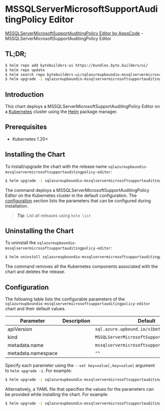 # MSSQLServerMicrosoftSupportAuditingPolicy Editor

[MSSQLServerMicrosoftSupportAuditingPolicy Editor by AppsCode](https://byte.builders) - MSSQLServerMicrosoftSupportAuditingPolicy Editor

## TL;DR;

```bash
$ helm repo add bytebuilders-ui https://bundles.byte.builders/ui/
$ helm repo update
$ helm search repo bytebuilders-ui/sqlazureupboundio-mssqlservermicrosoftsupportauditingpolicy-editor --version=v0.4.18
$ helm upgrade -i sqlazureupboundio-mssqlservermicrosoftsupportauditingpolicy-editor bytebuilders-ui/sqlazureupboundio-mssqlservermicrosoftsupportauditingpolicy-editor -n default --create-namespace --version=v0.4.18
```

## Introduction

This chart deploys a MSSQLServerMicrosoftSupportAuditingPolicy Editor on a [Kubernetes](http://kubernetes.io) cluster using the [Helm](https://helm.sh) package manager.

## Prerequisites

- Kubernetes 1.20+

## Installing the Chart

To install/upgrade the chart with the release name `sqlazureupboundio-mssqlservermicrosoftsupportauditingpolicy-editor`:

```bash
$ helm upgrade -i sqlazureupboundio-mssqlservermicrosoftsupportauditingpolicy-editor bytebuilders-ui/sqlazureupboundio-mssqlservermicrosoftsupportauditingpolicy-editor -n default --create-namespace --version=v0.4.18
```

The command deploys a MSSQLServerMicrosoftSupportAuditingPolicy Editor on the Kubernetes cluster in the default configuration. The [configuration](#configuration) section lists the parameters that can be configured during installation.

> **Tip**: List all releases using `helm list`

## Uninstalling the Chart

To uninstall the `sqlazureupboundio-mssqlservermicrosoftsupportauditingpolicy-editor`:

```bash
$ helm uninstall sqlazureupboundio-mssqlservermicrosoftsupportauditingpolicy-editor -n default
```

The command removes all the Kubernetes components associated with the chart and deletes the release.

## Configuration

The following table lists the configurable parameters of the `sqlazureupboundio-mssqlservermicrosoftsupportauditingpolicy-editor` chart and their default values.

|     Parameter      | Description |                        Default                         |
|--------------------|-------------|--------------------------------------------------------|
| apiVersion         |             | <code>sql.azure.upbound.io/v1beta1</code>              |
| kind               |             | <code>MSSQLServerMicrosoftSupportAuditingPolicy</code> |
| metadata.name      |             | <code>mssqlservermicrosoftsupportauditingpolicy</code> |
| metadata.namespace |             | <code>""</code>                                        |


Specify each parameter using the `--set key=value[,key=value]` argument to `helm upgrade -i`. For example:

```bash
$ helm upgrade -i sqlazureupboundio-mssqlservermicrosoftsupportauditingpolicy-editor bytebuilders-ui/sqlazureupboundio-mssqlservermicrosoftsupportauditingpolicy-editor -n default --create-namespace --version=v0.4.18 --set apiVersion=sql.azure.upbound.io/v1beta1
```

Alternatively, a YAML file that specifies the values for the parameters can be provided while
installing the chart. For example:

```bash
$ helm upgrade -i sqlazureupboundio-mssqlservermicrosoftsupportauditingpolicy-editor bytebuilders-ui/sqlazureupboundio-mssqlservermicrosoftsupportauditingpolicy-editor -n default --create-namespace --version=v0.4.18 --values values.yaml
```
